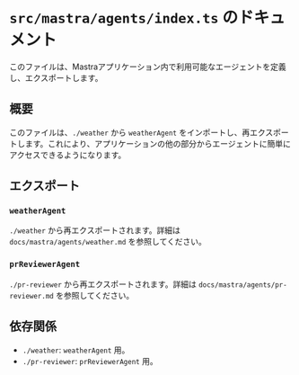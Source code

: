 # `src/mastra/agents/index.ts` のドキュメント

このファイルは、Mastraアプリケーション内で利用可能なエージェントを定義し、エクスポートします。

## 概要

このファイルは、`./weather` から `weatherAgent` をインポートし、再エクスポートします。これにより、アプリケーションの他の部分からエージェントに簡単にアクセスできるようになります。

## エクスポート

### `weatherAgent`

`./weather` から再エクスポートされます。詳細は `docs/mastra/agents/weather.md` を参照してください。

### `prReviewerAgent`

`./pr-reviewer` から再エクスポートされます。詳細は `docs/mastra/agents/pr-reviewer.md` を参照してください。

## 依存関係

- `./weather`: `weatherAgent` 用。
- `./pr-reviewer`: `prReviewerAgent` 用。
